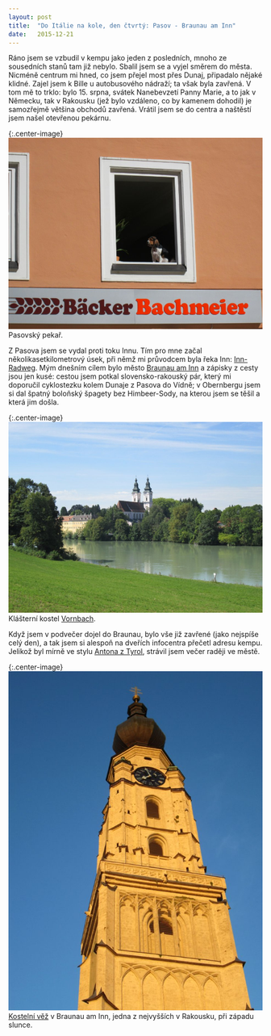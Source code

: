 ```yaml
---
layout: post
title:  "Do Itálie na kole, den čtvrtý: Pasov - Braunau am Inn"
date:   2015-12-21
---
```


Ráno jsem se vzbudil v kempu jako jeden z posledních, mnoho ze sousedních stanů tam 
již nebylo. Sbalil jsem se a vyjel směrem do města. Nicméně centrum mi hned, co 
jsem přejel most přes Dunaj, připadalo 
nějaké klidné. Zajel jsem k Bille u autobusového nádraží; ta však byla zavřená.
V tom mě to trklo: bylo 15. srpna, svátek Nanebevzetí Panny Marie, a to jak v 
Německu, tak v Rakousku (jež bylo vzdáleno, co by kamenem dohodil) je samozřejmě 
většina obchodů zavřená. Vrátil jsem se do centra a naštěstí jsem našel 
otevřenou pekárnu.

{:.center-image}
[![Pasovský pekař](/images/pasov_pekarna_pes_thumbnail.JPG)](/images/pasov_pekarna_pes.JPG)
Pasovský pekař.

Z Pasova jsem se vydal proti toku Innu. Tím pro mne začal několikasetkilometrový 
úsek, při němž mi průvodcem byla řeka Inn:
[Inn-Radweg](https://de.wikipedia.org/wiki/Inn-Radweg). Mým dnešním cílem bylo
město [Braunau am Inn](https://cs.wikipedia.org/wiki/Braunau_am_Inn) a zápisky 
z cesty jsou jen kusé: cestou jsem potkal 
slovensko-rakouský pár, který mi doporučil cyklostezku kolem Dunaje z Pasova do
Vídně; v Obernbergu jsem si dal špatný boloňský špagety bez Himbeer-Sody, na
kterou jsem se těšil a která jim došla. 

{:.center-image}
[![Klášterní kostel Vornbach](/images/vornbach_klasterni_kostel_thumbnail.JPG)](/images/vornbach_klasterni_kostel.JPG)
Klášterní kostel [Vornbach](https://de.wikipedia.org/wiki/Kloster_Vornbach).

Když jsem v podvečer dojel do Braunau,
bylo vše již zavřené (jako nejspíše celý den), a tak jsem si alespoň na dveřích
infocentra přečetl adresu kempu. Jelikož byl mírně ve stylu 
[Antona z Tyrol](https://www.youtube.com/watch?v=FICVMyyh8Nw), strávil jsem večer
raději ve městě.

{:.center-image}
[![](/images/braunau_am_inn_kostelni_vez_thumbnail.JPG)](/images/braunau_am_inn_kostelni_vez.JPG)
[Kostelní věž](https://de.wikipedia.org/wiki/Stadtpfarrkirche_St._Stephan_(Braunau))
v Braunau am Inn, jedna z nejvyšších v Rakousku, při západu slunce.
